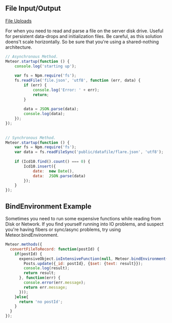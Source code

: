 ## File Input/Output

[File Uploads](https://meteor.hackpad.com/Meteor-Cookbook-Filepicker.io-Uploads-and-Image-Conversion-hIpSwJQV3HJ)

For when you need to read and parse a file on the server disk drive.  Useful for persistent data-drops and initialization files.  Be careful, as this solution doens't scale horizontally.  So be sure that you're using a shared-nothing architecture.  

````js
// Asynchronous Method.
Meteor.startup(function () {
    console.log('starting up');
 
    var fs = Npm.require('fs');
    fs.readFile('file.json', 'utf8', function (err, data) {
        if (err) {
            console.log('Error: ' + err);
            return;
        }
 
        data = JSON.parse(data);
        console.log(data);
    });
});
 
 
// Synchronous Method.
Meteor.startup(function () {
    var fs = Npm.require('fs');
    var data = fs.readFileSync('public/datafile/flare.json', 'utf8');
 
    if (Icd10.find().count() === 0) {
        Icd10.insert({
            date:  new Date(),
            data:  JSON.parse(data)
        });
    }
});
````

## BindEnvironment Example  

Sometimes you need to run some expensive functions while reading from Disk or Network.  If you find yourself running into IO problems, and suspect you're having fibers or sync/async problems, try using Meteor.bindEnvironment.  
````js
Meteor.methods({
  convertFileToRecord: function(postId) {
    if(postId) {
      expensiveObject.ioIntensiveFunction(null, Meteor.bindEnvironment(function(result) {
        Posts.update({_id: postId}, {$set: {text: result}});
        console.log(result);
        return result;
      }, function(err) {
        console.error(err.message);
        return err.message;
      }));
    }else{
      return 'no postId';
    }
  }
});
````


